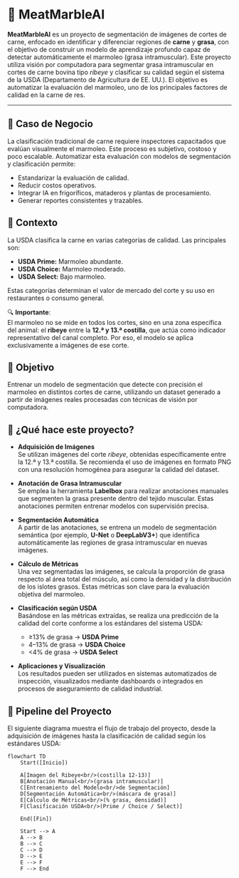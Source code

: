 # 🥩 MeatMarbleAI

**MeatMarbleAI** es un proyecto de segmentación de imágenes de cortes de carne, enfocado en identificar y diferenciar regiones de **carne** y **grasa**, con el objetivo de construir un modelo de aprendizaje profundo capaz de detectar automáticamente el marmoleo (grasa intramuscular). Este proyecto utiliza visión por computadora para segmentar grasa intramuscular en cortes de carne bovina tipo *ribeye* y clasificar su calidad según el sistema de la USDA (Departamento de Agricultura de EE. UU.). El objetivo es automatizar la evaluación del marmoleo, uno de los principales factores de calidad en la carne de res.

---

## 💼 Caso de Negocio
La clasificación tradicional de carne requiere inspectores capacitados que evalúan visualmente el marmoleo. Este proceso es subjetivo, costoso y poco escalable. Automatizar esta evaluación con modelos de segmentación y clasificación permite:

- Estandarizar la evaluación de calidad.
- Reducir costos operativos.
- Integrar IA en frigoríficos, mataderos y plantas de procesamiento.
- Generar reportes consistentes y trazables.


## 🧭 Contexto

La USDA clasifica la carne en varias categorías de calidad. Las principales son:

- **USDA Prime:** Marmoleo abundante.
- **USDA Choice:** Marmoleo moderado.
- **USDA Select:** Bajo marmoleo.

Estas categorías determinan el valor de mercado del corte y su uso en restaurantes o consumo general.

🔍 **Importante**:  
El marmoleo no se mide en todos los cortes, sino en una zona específica del animal: el **ribeye** entre la **12.ª y 13.ª costilla**, que actúa como indicador representativo del canal completo. Por eso, el modelo se aplica exclusivamente a imágenes de ese corte.


## 🧠 Objetivo

Entrenar un modelo de segmentación que detecte con precisión el marmoleo en distintos cortes de carne, utilizando un dataset generado a partir de imágenes reales procesadas con técnicas de visión por computadora.

## 📌 ¿Qué hace este proyecto?

- **Adquisición de Imágenes**  
  Se utilizan imágenes del corte *ribeye*, obtenidas específicamente entre la 12.ª y 13.ª costilla. Se recomienda el uso de imágenes en formato PNG con una resolución homogénea para asegurar la calidad del dataset.

- **Anotación de Grasa Intramuscular**  
  Se emplea la herramienta **Labelbox** para realizar anotaciones manuales que segmenten la grasa presente dentro del tejido muscular. Estas anotaciones permiten entrenar modelos con supervisión precisa.

- **Segmentación Automática**  
  A partir de las anotaciones, se entrena un modelo de segmentación semántica (por ejemplo, **U-Net** o **DeepLabV3+**) que identifica automáticamente las regiones de grasa intramuscular en nuevas imágenes.

- **Cálculo de Métricas**  
  Una vez segmentadas las imágenes, se calcula la proporción de grasa respecto al área total del músculo, así como la densidad y la distribución de los islotes grasos. Estas métricas son clave para la evaluación objetiva del marmoleo.

- **Clasificación según USDA**  
  Basándose en las métricas extraídas, se realiza una predicción de la calidad del corte conforme a los estándares del sistema USDA:  
  - ≥13% de grasa → **USDA Prime**  
  - 4–13% de grasa → **USDA Choice**  
  - <4% de grasa → **USDA Select**

- **Aplicaciones y Visualización**  
  Los resultados pueden ser utilizados en sistemas automatizados de inspección, visualizados mediante dashboards o integrados en procesos de aseguramiento de calidad industrial.


## 🔄 Pipeline del Proyecto

El siguiente diagrama muestra el flujo de trabajo del proyecto, desde la adquisición de imágenes hasta la clasificación de calidad según los estándares USDA:

```mermaid
flowchart TD
    Start([Inicio])
    
    A[Imagen del Ribeye<br/>(costilla 12-13)]
    B[Anotación Manual<br/>(grasa intramuscular)]
    C[Entrenamiento del Modelo<br/>de Segmentación]
    D[Segmentación Automática<br/>(máscara de grasa)]
    E[Cálculo de Métricas<br/>(% grasa, densidad)]
    F[Clasificación USDA<br/>(Prime / Choice / Select)]
    
    End([Fin])
    
    Start --> A
    A --> B
    B --> C
    C --> D
    D --> E
    E --> F
    F --> End
```


